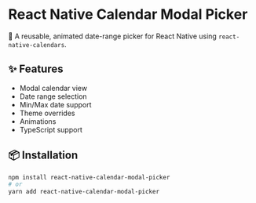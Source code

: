 # React Native Calendar Modal Picker

📅 A reusable, animated date-range picker for React Native using `react-native-calendars`.

## ✨ Features

- Modal calendar view
- Date range selection
- Min/Max date support
- Theme overrides
- Animations
- TypeScript support

## 📦 Installation

```bash
npm install react-native-calendar-modal-picker
# or
yarn add react-native-calendar-modal-picker
